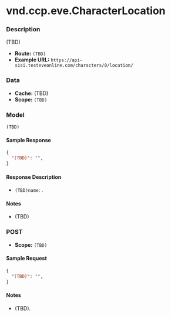 # vnd.ccp.eve.CharacterLocation 

### Description
(TBD)


- **Route:** `(TBD)`
- **Example URL:** `https://api-sisi.testeveonline.com/characters/0/location/`

### Data

- **Cache:** (TBD)
- **Scope:** `(TBD)`

### Model
```
(TBD)
```

#### Sample Response

```json
{
  "(TBD)": "",
}
```

#### Response Description

- `(TBD)name`: .

#### Notes

- (TBD)

### POST

- **Scope:** `(TBD)`

#### Sample Request

```json
{
  "(TBD)": "",
}
```

#### Notes

- (TBD).


